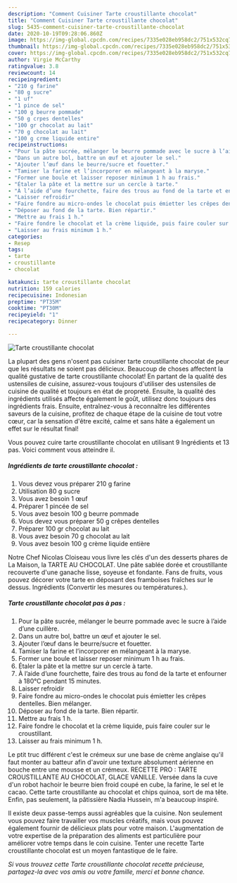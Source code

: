 ```yaml
---
description: "Comment Cuisiner Tarte croustillante chocolat"
title: "Comment Cuisiner Tarte croustillante chocolat"
slug: 5435-comment-cuisiner-tarte-croustillante-chocolat
date: 2020-10-19T09:28:06.860Z
image: https://img-global.cpcdn.com/recipes/7335e028eb958dc2/751x532cq70/tarte-croustillante-chocolat-photo-principale-de-la-recette.jpg
thumbnail: https://img-global.cpcdn.com/recipes/7335e028eb958dc2/751x532cq70/tarte-croustillante-chocolat-photo-principale-de-la-recette.jpg
cover: https://img-global.cpcdn.com/recipes/7335e028eb958dc2/751x532cq70/tarte-croustillante-chocolat-photo-principale-de-la-recette.jpg
author: Virgie McCarthy
ratingvalue: 3.8
reviewcount: 14
recipeingredient:
- "210 g farine"
- "80 g sucre"
- "1 uf"
- "1 pince de sel"
- "100 g beurre pommade"
- "50 g crpes dentelles"
- "100 gr chocolat au lait"
- "70 g chocolat au lait"
- "100 g crme liquide entire"
recipeinstructions:
- "Pour la pâte sucrée, mélanger le beurre pommade avec le sucre à l’aide d’une cuillère."
- "Dans un autre bol, battre un œuf et ajouter le sel."
- "Ajouter l’œuf dans le beurre/sucre et fouetter."
- "Tamiser la farine et l’incorporer en mélangeant à la maryse."
- "Former une boule et laisser reposer minimum 1 h au frais."
- "Étaler la pâte et la mettre sur un cercle à tarte."
- "À l’aide d’une fourchette, faire des trous au fond de la tarte et enfourner à 180°C pendant 15 minutes."
- "Laisser refroidir"
- "Faire fondre au micro-ondes le chocolat puis émietter les crêpes dentelles. Bien mélanger."
- "Déposer au fond de la tarte. Bien répartir."
- "Mettre au frais 1 h."
- "Faire fondre le chocolat et la crème liquide, puis faire couler sur le croustillant."
- "Laisser au frais minimum 1 h."
categories:
- Resep
tags:
- tarte
- croustillante
- chocolat

katakunci: tarte croustillante chocolat 
nutrition: 159 calories
recipecuisine: Indonesian
preptime: "PT35M"
cooktime: "PT30M"
recipeyield: "1"
recipecategory: Dinner

---
```



![Tarte croustillante chocolat](https://img-global.cpcdn.com/recipes/7335e028eb958dc2/751x532cq70/tarte-croustillante-chocolat-photo-principale-de-la-recette.jpg)

La plupart des gens n'osent pas cuisiner tarte croustillante chocolat de peur que les résultats ne soient pas délicieux. Beaucoup de choses affectent la qualité gustative de tarte croustillante chocolat! En partant de la qualité des ustensiles de cuisine, assurez-vous toujours d'utiliser des ustensiles de cuisine de qualité et toujours en état de propreté. Ensuite, la qualité des ingrédients utilisés affecte également le goût, utilisez donc toujours des ingrédients frais. Ensuite, entraînez-vous à reconnaître les différentes saveurs de la cuisine, profitez de chaque étape de la cuisine de tout votre cœur, car la sensation d'être excité, calme et sans hâte a également un effet sur le résultat final!

<!--inarticleads1-->

Vous pouvez cuire tarte croustillante chocolat en utilisant 9 Ingrédients et 13 pas. Voici comment vous atteindre il.

##### Ingrédients de tarte croustillante chocolat :

1. Vous devez vous préparer 210 g farine
1. Utilisation 80 g sucre
1. Vous avez besoin 1 œuf
1. Préparer 1 pincée de sel
1. Vous avez besoin 100 g beurre pommade
1. Vous devez vous préparer 50 g crêpes dentelles
1. Préparer 100 gr chocolat au lait
1. Vous avez besoin 70 g chocolat au lait
1. Vous avez besoin 100 g crème liquide entière


Notre Chef Nicolas Cloiseau vous livre les clés d&#39;un des desserts phares de La Maison, la TARTE AU CHOCOLAT. Une pâte sablée dorée et croustillante recouverte d&#39;une ganache lisse, soyeuse et fondante. Fans de fruits, vous pouvez décorer votre tarte en déposant des framboises fraîches sur le dessus. Ingrédients (Convertir les mesures ou températures.). 

<!--inarticleads2-->

##### Tarte croustillante chocolat pas à pas :

1. Pour la pâte sucrée, mélanger le beurre pommade avec le sucre à l’aide d’une cuillère.
1. Dans un autre bol, battre un œuf et ajouter le sel.
1. Ajouter l’œuf dans le beurre/sucre et fouetter.
1. Tamiser la farine et l’incorporer en mélangeant à la maryse.
1. Former une boule et laisser reposer minimum 1 h au frais.
1. Étaler la pâte et la mettre sur un cercle à tarte.
1. À l’aide d’une fourchette, faire des trous au fond de la tarte et enfourner à 180°C pendant 15 minutes.
1. Laisser refroidir
1. Faire fondre au micro-ondes le chocolat puis émietter les crêpes dentelles. Bien mélanger.
1. Déposer au fond de la tarte. Bien répartir.
1. Mettre au frais 1 h.
1. Faire fondre le chocolat et la crème liquide, puis faire couler sur le croustillant.
1. Laisser au frais minimum 1 h.


Le ptit truc différent c&#39;est le crémeux sur une base de crème anglaise qu&#39;il faut monter au batteur afin d&#39;avoir une texture absolument aérienne en bouche entre une mousse et un crémeux. RECETTE PRO : TARTE CROUSTILLANTE AU CHOCOLAT, GLACE VANILLE. Versée dans la cuve d&#39;un robot hachoir le beurre bien froid coupé en cube, la farine, le sel et le cacao. Cette tarte croustillante au chocolat et chips quinoa, sort de ma tête. Enfin, pas seulement, la pâtissière Nadia Hussein, m&#39;a beaucoup inspiré. 

<!--inarticleads1-->

<p>
Il existe deux passe-temps aussi agréables que la cuisine. Non seulement vous pouvez faire travailler vos muscles créatifs, mais vous pouvez également fournir de délicieux plats pour votre maison. L'augmentation de votre expertise de la préparation des aliments est particulière pour améliorer votre temps dans le coin cuisine. Tenter une recette Tarte croustillante chocolat est un moyen fantastique de le faire.
</p>

<p>
<i>Si vous trouvez cette Tarte croustillante chocolat recette précieuse, partagez-la avec vos amis ou votre famille, merci et bonne chance.</i>
</p>
